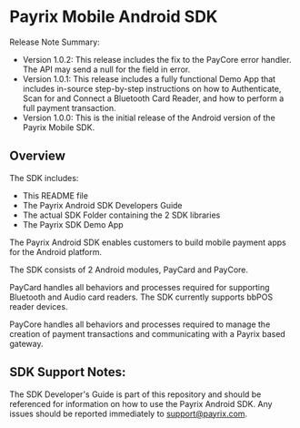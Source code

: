 # Payrix Mobile Android SDK
Release Note Summary:
- Version 1.0.2: This release includes the fix to the PayCore error handler.  The API may send a null for the field in error.
- Version 1.0.1: This release includes a fully functional Demo App that includes in-source step-by-step instructions on how to Authenticate, Scan for and Connect a Bluetooth Card Reader, and how to perform a full payment transaction.
- Version 1.0.0: This is the initial release of the Android version of the Payrix Mobile SDK.

## Overview

The SDK includes:
- This README file
- The Payrix Android SDK Developers Guide
- The actual SDK Folder containing the 2 SDK libraries
- The Payrix SDK Demo App

The Payrix Android SDK enables customers to build mobile payment apps for the Android platform.

The SDK consists of 2 Android modules, PayCard and PayCore.

PayCard handles all behaviors and processes required for supporting Bluetooth and Audio card readers.  The SDK currently supports bbPOS reader devices.

PayCore handles all behaviors and processes required to manage the creation of payment transactions and communicating with a Payrix based gateway.


## SDK Support Notes:

The SDK Developer's Guide is part of this repository and should be referenced for information on how to use the Payrix Android SDK.
Any issues should be reported immediately to support@payrix.com.
